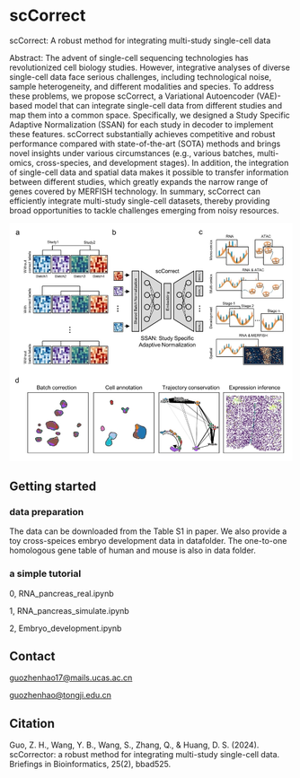 # scCorrect
scCorrect: A robust method for integrating multi-study single-cell data

Abstract: 
The advent of single-cell sequencing technologies has revolutionized cell biology studies. However, integrative
analyses of diverse single-cell data face serious challenges, including technological noise, sample heterogeneity, and 
different modalities and species. To address these problems, we propose scCorrect, a Variational Autoencoder (VAE)-based 
model that can integrate single-cell data from different studies and map them into a common space. Specifically, we 
designed a Study Specific Adaptive Normalization (SSAN) for each study in decoder to implement these features. scCorrect 
substantially achieves competitive and robust performance compared with state-of-the-art (SOTA) methods and brings novel 
insights under various circumstances (e.g., various batches, multi-omics, cross-species, and development stages). In 
addition, the integration of single-cell data and spatial data makes it possible to transfer information between 
different studies, which greatly expands the narrow range of genes covered by MERFISH technology. In summary, scCorrect 
can efficiently integrate multi-study single-cell datasets, thereby providing broad opportunities to tackle challenges 
emerging from noisy resources.

![](./Figure1.png)

## Getting started
### data preparation
The data can be downloaded from the Table S1 in paper. We also provide a toy cross-speices embryo development data in 
datafolder. The one-to-one homologous gene table of human and mouse is also in data folder.


### a simple tutorial

0, RNA_pancreas_real.ipynb

1, RNA_pancreas_simulate.ipynb

2, Embryo_development.ipynb

## Contact

guozhenhao17@mails.ucas.ac.cn

guozhenhao@tongji.edu.cn


## Citation

Guo, Z. H., Wang, Y. B., Wang, S., Zhang, Q., & Huang, D. S. (2024). scCorrector: a robust method for integrating 
multi-study single-cell data. Briefings in Bioinformatics, 25(2), bbad525. 
